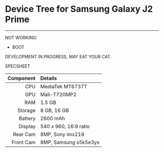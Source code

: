 # Device Tree for Samsung Galaxy J2 Prime

-----
NOT WORKING: 
* BOOT

DEVELOPMENT IN PROGRESS, MAY EAT YOUR CAT.


SPECSHEET

Component | Details
---------:|:-------------------------
CPU       | MediaTek MT6737T
GPU       | Mali-T720MP2
RAM       | 1.5 GB
Storage   | 8 GB, 16 GB
Battery   | 2600 mAh
Display   | 540 x 960, 16:9 ratio
Rear Cam  | 8MP, Sony imx219
Front Cam | 8MP, Samsung s5k5e3yx
